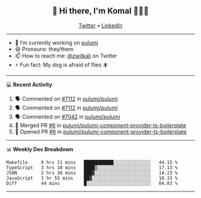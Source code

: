 <h2 align="center"> 👋 Hi there, I'm Komal 🧑🏾‍💻 </h2>
<p align="center">
    <a href="https://twitter.com/zwitkali">Twitter</a> •
    <a href="https://www.linkedin.com/in/komal-ali/">LinkedIn</a>
</p>

--------

- 🔭 I’m currently working on [pulumi](https://github.com/pulumi/pulumi)
- 😄 Pronouns: they/them
- 📫 How to reach me: [@zwitkali](https://twitter.com/zwitkali) on Twitter
- ⚡ Fun fact: My dog is afraid of flies 🪰

--------
💻 **Recent Activity**

<!--START_SECTION:activity-->
1. 🗣 Commented on [#7112](https://github.com/pulumi/pulumi/issues/7112) in [pulumi/pulumi](https://github.com/pulumi/pulumi)
2. 🗣 Commented on [#7112](https://github.com/pulumi/pulumi/issues/7112) in [pulumi/pulumi](https://github.com/pulumi/pulumi)
3. 🗣 Commented on [#7042](https://github.com/pulumi/pulumi/issues/7042) in [pulumi/pulumi](https://github.com/pulumi/pulumi)
4. 🎉 Merged PR [#6](https://github.com/pulumi/pulumi-component-provider-ts-boilerplate/pull/6) in [pulumi/pulumi-component-provider-ts-boilerplate](https://github.com/pulumi/pulumi-component-provider-ts-boilerplate)
5. 💪 Opened PR [#6](https://github.com/pulumi/pulumi-component-provider-ts-boilerplate/pull/6) in [pulumi/pulumi-component-provider-ts-boilerplate](https://github.com/pulumi/pulumi-component-provider-ts-boilerplate)
<!--END_SECTION:activity-->

--------

📊 **Weekly Dev Breakdown**
<!--START_SECTION:waka-->
```text
Makefile     8 hrs 11 mins   ███████████░░░░░░░░░░░░░░   44.15 % 
TypeScript   3 hrs 10 mins   ████▒░░░░░░░░░░░░░░░░░░░░   17.13 % 
JSON         2 hrs 38 mins   ███▓░░░░░░░░░░░░░░░░░░░░░   14.23 % 
JavaScript   1 hr 55 mins    ██▓░░░░░░░░░░░░░░░░░░░░░░   10.33 % 
Diff         44 mins         █░░░░░░░░░░░░░░░░░░░░░░░░   04.03 % 
```
<!--END_SECTION:waka-->

--------